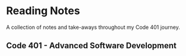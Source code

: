 # Reading Notes
A collection of notes and take-aways throughout my Code 401 journey.
## Code 401 - Advanced Software Development

